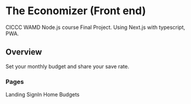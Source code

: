 # The Economizer (Front end)

CICCC WAMD Node.js course Final Project.
Using Next.js with typescript, PWA.
## Overview

Set your monthly budget and share your save rate.

### Pages

Landing
SignIn
Home
Budgets

